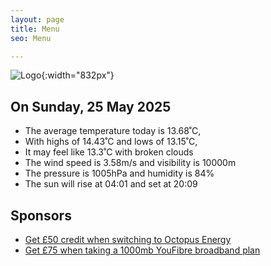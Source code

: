 ```yaml
---
layout: page
title: Menu
seo: Menu

---
```


![Logo](/images/logo.jpg){:width="832px"}

<!-- weather_marker starts -->
## On Sunday, 25 May 2025

- The average temperature today is 13.68˚C,
- With highs of 14.43˚C and lows of 13.15˚C,
- It may feel like 13.3˚C with broken clouds
- The wind speed is 3.58m/s and visibility is 10000m
- The pressure is 1005hPa and humidity is 84%
- The sun will rise at 04:01 and set at 20:09

<!-- weather_marker ends -->

## Sponsors

- [Get £50 credit when switching to Octopus Energy](https://bit.ly/3oD1nnS)
- [Get £75 when taking a 1000mb YouFibre broadband plan](https://aklam.io/91zWhU?)
